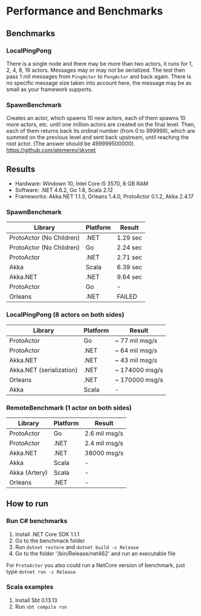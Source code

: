 # Performance and Benchmarks

## Benchmarks
### LocalPingPong
There is a single node and there may be more than two actors, it runs for 1, 2, 4, 8, 16 actors. Messages may or may not be serialized. The test then pass 1 mil messages from `PingActor` to `PongActor` and back again. There is no specific message size taken into account here, the message may be as small as your framework supports.

### SpawnBenchmark
Creates an actor, which spawns 10 new actors, each of them spawns 10 more actors, etc. until one million actors are created on the final level. Then, each of them returns back its ordinal number (from 0 to 999999), which are summed on the previous level and sent back upstream, until reaching the root actor. (The answer should be 499999500000).
https://github.com/atemerev/skynet

## Results
- Hardware: Windown 10, Intel Core i5 3570, 8 GB RAM
- Software: .NET 4.6.2, Go 1.8, Scala 2.12
- Frameworks: Akka.NET 1.1.3, Orleans 1.4.0, ProtoActor 0.1.2, Akka 2.4.17

### SpawnBenchmark
|Library	                  | Platform            | Result             |
|---                          |---                  |---                 |
|ProtoActor (No Children)	  | .NET	            | 1.29 sec           |
|ProtoActor (No Children)     | Go                  | 2.24 sec           |
|ProtoActor                   | .NET	            | 2.71 sec           |
|Akka                         | Scala               | 6.39 sec           |
|Akka.NET                     | .NET                | 9.64 sec           |
|ProtoActor                   | Go                  | -                  |
|Orleans                      | .NET                | FAILED             |

### LocalPingPong (8 actors on both sides)
|Library	                  | Platform            | Result             |
|---                          |---                  |---                 |
|ProtoActor                   | Go                  | ~ 77 mil msg/s     |
|ProtoActor                   | .NET	            | ~ 64 mil msg/s     |
|Akka.NET                     | .NET                | ~ 43 mil msg/s     |
|Akka.NET (serialization)     | .NET                | ~ 174000 msg/s     |
|Orleans                      | .NET                | ~ 170000 msg/s     |
|Akka                         | Scala               | -                  |

### RemoteBenchmark (1 actor on both sides)
|Library	                  | Platform            | Result             |
|---                          |---                  |---                 |
|ProtoActor                   | Go                  | 2.6 mil msg/s      |
|ProtoActor                   | .NET	            | 2.4 mil msg/s      |
|Akka.NET                     | .NET                | 38000 msg/s        |
|Akka                         | Scala               | -                  |
|Akka (Artery)                | Scala               | -                  |
|Orleans                      | .NET                | -                  |

## How to run
### Run C# benchmarks
1. Install .NET Core SDK 1.1.1
2. Go to the benchmack folder
3. Run `dotnet restore` and `dotnet build -c Release`
4. Go to the folder '/bin/Release/net462' and run an executable file

For `ProtoActor` you also could run a NetCore version of benchmark, just type `dotnet run -c Release`

### Scala examples
1. Install Sbt 0.13.13
2. Run `sbt compile run`
